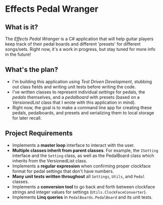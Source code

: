 # Effects Pedal Wranger

## What is it?

The *Effects Pedal Wranger* is a C# application that will help guitar players keep track of their pedal boards and different 'presets' for different songs/sets.
Right now, it's a work in progress, but stay tuned for more info in the future!

## What's the plan?

* I'm building this application using *Test Driven Development*, stubbing out class fields and writing unit tests before writing the code.
* I've written classes to represent individual *settings* for pedals, the *pedals* themselves, and a *pedalboard* with presets (based on a *VersionedList* class that I wrote with this application in mind).
* Right now, the goal is to make a command line app for creating these pedals, pedalboards, and presets and serializing them to local storage for later recall.

## Project Requirements

* Implements a **master loop** interface to interact with the user.
* **Multiple classes inherit from parent classes**. For example, the `ISetting` interface and the `Setting` class, as well as the PedalBoard class which inherits from the VersionedList class.
* Implements a **regular expression** when confirming proper clockface format for pedal settings that don't have numbers.
* **Many unit tests written throughout** all `Settings`, `Utils`, and `Pedal` classes.
* Implements a **conversion tool** to go back and forth between clockface strings and integer values for settings (`Utils.ClockFaceConverter`).
* Implements **Linq queries** in `PedalBoards.PedalBoard` and its unit tests.